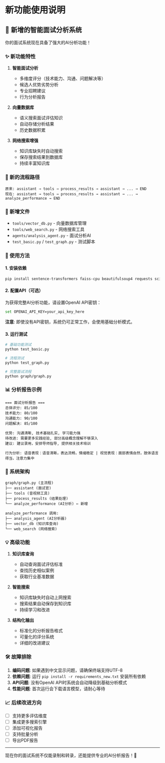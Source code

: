 # 新功能使用说明

## 🎯 新增的智能面试分析系统

你的面试系统现在具备了强大的AI分析功能！

### ✨ 新功能特性

1. **智能面试分析**
   - 多维度评分（技术能力、沟通、问题解决等）
   - 候选人优势劣势分析
   - 专业招聘建议
   - 行为分析报告

2. **向量数据库**
   - 语义搜索面试评估知识
   - 自动存储分析结果
   - 历史数据积累

3. **网络搜索增强**
   - 知识库缺失时自动搜索
   - 保存搜索结果到数据库
   - 持续丰富知识库

### 🔄 新的流程路径

```
原来: assistant → tools → process_results → assistant → ... → END
现在: assistant → tools → process_results → assistant → ... → analyze_performance → END
```

### 📁 新增文件

- `tools/vector_db.py` - 向量数据库管理
- `tools/web_search.py` - 网络搜索工具
- `agents/analysis_agent.py` - 面试分析AI
- `test_basic.py` / `test_graph.py` - 测试脚本

### 🚀 使用方法

#### 1. 安装依赖
```bash
pip install sentence-transformers faiss-cpu beautifulsoup4 requests scikit-learn
```

#### 2. 配置API（可选）
为获得完整AI分析功能，请设置OpenAI API密钥：
```bash
set OPENAI_API_KEY=your_api_key_here
```

**注意**: 即使没有API密钥，系统仍可正常工作，会使用基础分析模式。

#### 3. 运行测试
```bash
# 基础功能测试
python test_basic.py

# 流程测试  
python test_graph.py

# 完整面试流程
python graph/graph.py
```

### 📊 分析报告示例

```
=== 面试分析报告 ===
总体评分: 85/100
技术能力: 80/100
沟通能力: 90/100
问题解决: 85/100

优势: 沟通清晰, 技术基础扎实, 学习能力强
待改进: 需要更多实践经验, 部分高级概念理解不够深入
建议: 建议录用，安排导师指导, 提供相关技术培训

行为分析: 语音表现：语音清晰，表达流畅，情绪稳定 | 视觉表现：面部表情自然，肢体语言得当，注意力集中
```

### 🔧 系统架构

```
graph/graph.py (主流程)
├── assistant (面试官)
├── tools (音视频工具)  
├── process_results (结果处理)
└── analyze_performance (AI分析) ← 新增

analyze_performance 调用:
├── analysis_agent (AI分析器)
├── vector_db (知识库查询)
└── web_search (网络搜索)
```

### 💡 高级功能

1. **知识库查询**
   - 自动查询面试评估标准
   - 查找历史相似案例
   - 获取行业基准数据

2. **智能搜索**
   - 知识库缺失时自动上网搜索
   - 搜索结果自动保存到知识库
   - 持续学习和改进

3. **结构化输出**
   - 标准化的分析报告格式
   - 可量化的评分系统
   - 详细的改进建议

### 🛠️ 故障排除

1. **编码问题**: 如果遇到中文显示问题，请确保终端支持UTF-8
2. **依赖问题**: 运行 `pip install -r requirements_new.txt` 安装所有依赖
3. **API问题**: 没有OpenAI API时系统会自动降级到基础分析模式
4. **性能问题**: 首次运行会下载语言模型，请耐心等待

### 📈 后续改进方向

- [ ] 支持更多评估维度
- [ ] 集成更多搜索引擎
- [ ] 添加可视化报告
- [ ] 支持批量分析
- [ ] 导出PDF报告

---

现在你的面试系统不仅能录制和转录，还能提供专业的AI分析报告！🎉